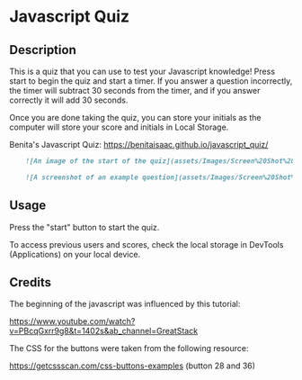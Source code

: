 # Javascript Quiz

## Description

This is a quiz that you can use to test your Javascript knowledge! Press start to begin the quiz and start a timer. If you answer a question incorrectly, the timer will subtract 30 seconds from the timer, and if you answer correctly it will add 30 seconds. 

Once you are done taking the quiz, you can store your initials as the computer will store your score and initials in Local Storage. 

Benita's Javascript Quiz: https://benitaisaac.github.io/javascript_quiz/ 

```md
    ![An image of the start of the quiz](assets/Images/Screen%20Shot%202023-11-26%20at%209.32.52%20PM.png)
```

```md
    ![A screenshot of an example question](assets/Images/Screen%20Shot%202023-11-26%20at%209.33.02%20PM.png)
```


## Usage

Press the "start" button to start the quiz. 

To access previous users and scores, check the local storage in DevTools (Applications) on your local device. 


## Credits

The beginning of the javascript was influenced by this tutorial: 

https://www.youtube.com/watch?v=PBcqGxrr9g8&t=1402s&ab_channel=GreatStack


The CSS for the buttons were taken from the following resource: 

https://getcssscan.com/css-buttons-examples (button 28 and 36)


